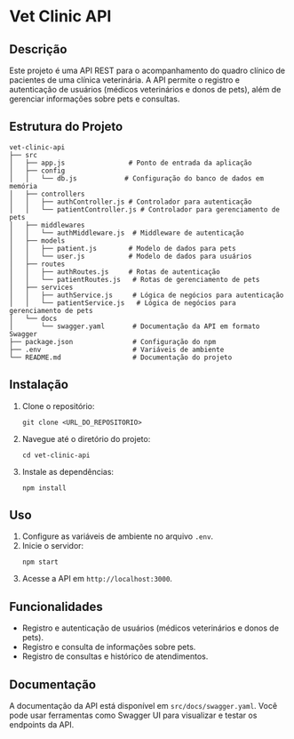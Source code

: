 # Vet Clinic API

## Descrição
Este projeto é uma API REST para o acompanhamento do quadro clínico de pacientes de uma clínica veterinária. A API permite o registro e autenticação de usuários (médicos veterinários e donos de pets), além de gerenciar informações sobre pets e consultas.

## Estrutura do Projeto
```
vet-clinic-api
├── src
│   ├── app.js                # Ponto de entrada da aplicação
│   ├── config
│   │   └── db.js            # Configuração do banco de dados em memória
│   ├── controllers
│   │   ├── authController.js # Controlador para autenticação
│   │   └── patientController.js # Controlador para gerenciamento de pets
│   ├── middlewares
│   │   └── authMiddleware.js  # Middleware de autenticação
│   ├── models
│   │   ├── patient.js        # Modelo de dados para pets
│   │   └── user.js           # Modelo de dados para usuários
│   ├── routes
│   │   ├── authRoutes.js     # Rotas de autenticação
│   │   └── patientRoutes.js   # Rotas de gerenciamento de pets
│   ├── services
│   │   ├── authService.js     # Lógica de negócios para autenticação
│   │   └── patientService.js   # Lógica de negócios para gerenciamento de pets
│   └── docs
│       └── swagger.yaml       # Documentação da API em formato Swagger
├── package.json               # Configuração do npm
├── .env                       # Variáveis de ambiente
└── README.md                  # Documentação do projeto
```

## Instalação
1. Clone o repositório:
   ```
   git clone <URL_DO_REPOSITORIO>
   ```
2. Navegue até o diretório do projeto:
   ```
   cd vet-clinic-api
   ```
3. Instale as dependências:
   ```
   npm install
   ```

## Uso
1. Configure as variáveis de ambiente no arquivo `.env`.
2. Inicie o servidor:
   ```
   npm start
   ```
3. Acesse a API em `http://localhost:3000`.

## Funcionalidades
- Registro e autenticação de usuários (médicos veterinários e donos de pets).
- Registro e consulta de informações sobre pets.
- Registro de consultas e histórico de atendimentos.

## Documentação
A documentação da API está disponível em `src/docs/swagger.yaml`. Você pode usar ferramentas como Swagger UI para visualizar e testar os endpoints da API.